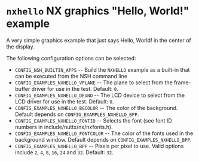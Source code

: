 `nxhello` NX graphics \"Hello, World!\" example
===============================================

A very simple graphics example that just says Hello, World! in the
center of the display.

The following configuration options can be selected:

-   `CONFIG_NSH_BUILTIN_APPS` -- Build the `NXHELLO` example as a
    built-in that can be executed from the NSH command line
-   `CONFIG_EXAMPLES_NXHELLO_VPLANE` -- The plane to select from the
    frame- buffer driver for use in the test. Default: `0`.
-   `CONFIG_EXAMPLES_NXHELLO_DEVNO` -- The LCD device to select from the
    LCD driver for use in the test. Default: `0`.
-   `CONFIG_EXAMPLES_NXHELLO_BGCOLOR` -- The color of the background.
    Default depends on `CONFIG_EXAMPLES_NXHELLO_BPP`.
-   `CONFIG_EXAMPLES_NXHELLO_FONTID` -- Selects the font (see font ID
    numbers in include/nuttx/nx/nxfonts.h).
-   `CONFIG_EXAMPLES_NXHELLO_FONTCOLOR` -- The color of the fonts used
    in the background window. Default depends on
    `CONFIG_EXAMPLES_NXHELLO_BPP`.
-   `CONFIG_EXAMPLES_NXHELLO_BPP` -- Pixels per pixel to use. Valid
    options include `2`, `4`, `8`, `16`, `24` and `32`. Default: `32`.
